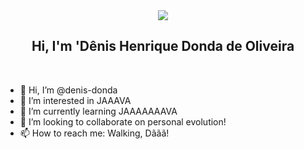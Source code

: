 <div style="text-align: center;"> 
    <img src="images/dênis-donda.gif" />
    <h2>Hi, I'm 'Dênis Henrique Donda de Oliveira</h2>
</div>

<br>

- 👋 Hi, I’m @denis-donda
- 👀 I’m interested in JAAAVA
- 🌱 I’m currently learning JAAAAAAAVA
- 💞️ I’m looking to collaborate on personal evolution!
- 📫 How to reach me: Walking, Dããã!

<br>
